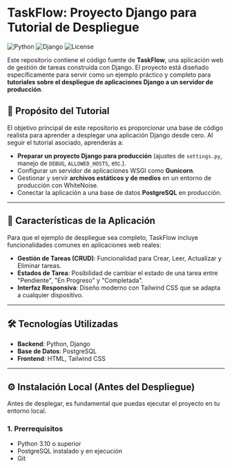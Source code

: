 # TaskFlow: Proyecto Django para Tutorial de Despliegue

![Python](https://img.shields.io/badge/Python-3.11+-blue.svg)
![Django](https://img.shields.io/badge/Django-4.2+-green.svg)
![License](https://img.shields.io/badge/License-MIT-yellow.svg)

Este repositorio contiene el código fuente de **TaskFlow**, una aplicación web de gestión de tareas construida con Django. El proyecto está diseñado específicamente para servir como un ejemplo práctico y completo para **tutoriales sobre el despliegue de aplicaciones Django a un servidor de producción**.



## 🎯 Propósito del Tutorial

El objetivo principal de este repositorio es proporcionar una base de código realista para aprender a desplegar una aplicación Django desde cero. Al seguir el tutorial asociado, aprenderás a:

* **Preparar un proyecto Django para producción** (ajustes de `settings.py`, manejo de `DEBUG`, `ALLOWED_HOSTS`, etc.).
* Configurar un servidor de aplicaciones WSGI como **Gunicorn**.
* Gestionar y servir **archivos estáticos y de medios** en un entorno de producción con WhiteNoise.
* Conectar la aplicación a una base de datos **PostgreSQL** en producción.

---

## 🚀 Características de la Aplicación

Para que el ejemplo de despliegue sea completo, TaskFlow incluye funcionalidades comunes en aplicaciones web reales:

* **Gestión de Tareas (CRUD)**: Funcionalidad para Crear, Leer, Actualizar y Eliminar tareas.
* **Estados de Tarea**: Posibilidad de cambiar el estado de una tarea entre "Pendiente", "En Progreso" y "Completada".
* **Interfaz Responsiva**: Diseño moderno con Tailwind CSS que se adapta a cualquier dispositivo.

---

## 🛠️ Tecnologías Utilizadas

* **Backend**: Python, Django
* **Base de Datos**: PostgreSQL
* **Frontend**: HTML, Tailwind CSS


---

## ⚙️ Instalación Local (Antes del Despliegue)

Antes de desplegar, es fundamental que puedas ejecutar el proyecto en tu entorno local.

### 1. Prerrequisitos

* Python 3.10 o superior
* PostgreSQL instalado y en ejecución
* Git



